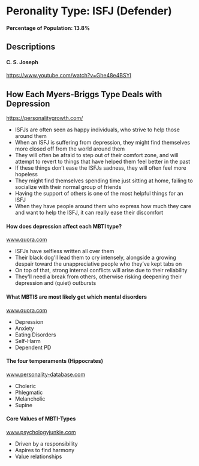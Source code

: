 # Peronality Type: ISFJ (Defender)

#### Percentage of Population: 13.8%

## Descriptions

#### C. S. Joseph
https://www.youtube.com/watch?v=Ghe48e4BSYI

## How Each Myers-Briggs Type Deals with Depression
https://personalitygrowth.com/

- ISFJs are often seen as happy individuals, who strive to help those around them
- When an ISFJ is suffering from depression, they might find themselves more closed off from the world around them
- They will often be afraid to step out of their comfort zone, and will attempt to revert to things that have helped them feel better in the past
- If these things don’t ease the ISFJs sadness, they will often feel more hopeless
- They might find themselves spending time just sitting at home, failing to socialize with their normal group of friends
- Having the support of others is one of the most helpful things for an ISFJ
- When they have people around them who express how much they care and want to help the ISFJ, it can really ease their discomfort

#### How does depression affect each MBTI type?
www.quora.com

- ISFJs have selfless written all over them
- Their black dog'll lead them to cry intensely, alongside a growing despair toward the unappreciative people who they’ve kept tabs on
- On top of that, strong internal conflicts will arise due to their reliability
- They'll need a break from others, otherwise risking deepening their depression and (quiet) outbursts

#### What MBTIS are most likely get which mental disorders 
www.quora.com

- Depression
- Anxiety
- Eating Disorders
- Self-Harm
- Dependent PD

#### The four temperaments (Hippocrates)
www.personality-database.com

- Choleric
- Phlegmatic
- Melancholic
- Supine

#### Core Values of MBTI-Types
www.psychologyjunkie.com

- Driven by a responsibility
- Aspires to find harmony
- Value relationships